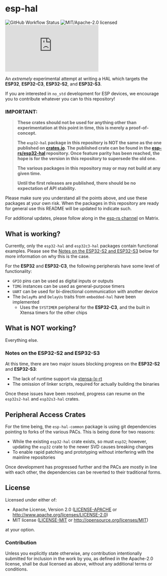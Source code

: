 # esp-hal

![GitHub Workflow Status](https://img.shields.io/github/workflow/status/jessebraham/esp-hal/CI?label=CI&logo=github&style=flat-square)
![MIT/Apache-2.0 licensed](https://img.shields.io/badge/license-MIT%2FApache--2.0-blue?style=flat-square)
[![Matrix](https://img.shields.io/matrix/esp-rs:matrix.org?label=join%20matrix&color=BEC5C9&logo=matrix&style=flat-square)](https://matrix.to/#/#esp-rs:matrix.org)

An _extremely_ experimental attempt at writing a HAL which targets the **ESP32**, **ESP32-C3**, **ESP32-S2**, and **ESP32-S3**.

If you are interested in `no_std` development for ESP devices, we encourage you to contribute whatever you can to this repository!

### IMPORTANT:

> **These crates should not be used for anything other than experimentation at this point in time, this is merely a proof-of-concept.**
>
> **The `esp32-hal` package in this repository is NOT the same as the one published on [crates.io]. The published crate can be found in the [esp-rs/esp32-hal] repository. Once feature parity has been reached, the hope is for the version in this repository to supersede the old one.**
>
> **The various packages in this repository may or may not build at any given time.**
>
> **Until the first releases are published, there should be no expectation of API stability.**

Please make sure you understand all the points above, and use these packages at your own risk. When the packages in this repository are ready for general use this README will be updated to indicate such.

For additional updates, please follow along in the [esp-rs channel] on Matrix.

[crates.io]: https://crates.io/crates/esp32-hal
[esp-rs/esp32-hal]: https://github.com/esp-rs/esp32-hal
[esp-rs channel]: https://matrix.to/#/#esp-rs:matrix.org

## What is working?

Currently, only the `esp32-hal` and `esp32c3-hal` packages contain functional examples. Please see the [Notes on the ESP32-S2 and ESP32-S3] below for more information on why this is the case.

For the **ESP32** and **ESP32-C3**, the following peripherals have some level of functionality:

- `GPIO` pins can be used as digital inputs or outputs
- `TIMG` instances can be used as general-purpose timers
- `UART` can be used for bi-directional communication with another device
- The `DelayMs` and `DelayUs` traits from `embedded-hal` have been implemented
  - Uses the `SYSTIMER` peripheral for the **ESP32-C3**, and the built in Xtensa timers for the other chips

[notes on the esp32-s2 and esp32-s3]: #notes-on-the-esp32-s2-and-esp32-s3

## What is NOT working?

Everything else.

### Notes on the ESP32-S2 and ESP32-S3

At this time, there are two major issues blocking progress on the **ESP32-S2** and **ESP32-S3**:

- The lack of runtime support via [xtensa-lx-rt](https://github.com/esp-rs/xtensa-lx-rt)
- The omission of linker scripts, required for actually building the binaries

Once these issues have been resolved, progress can resume on the `esp32s2-hal` and `esp32s3-hal` crates.

## Peripheral Access Crates

For the time being, the `esp-hal-common` package is using git dependencies pointing to forks of the various PACs. This is being done for two reasons:

- While the existing `esp32-hal` crate exists, so must `esp32`; however, updating the `esp32` crate to the newer SVD causes breaking changes
- To enable rapid patching and prototyping without interfering with the mainline repositories

Once development has progressed further and the PACs are mostly in line with each other, the dependencies can be reverted to their traditional forms.

## License

Licensed under either of:

- Apache License, Version 2.0 ([LICENSE-APACHE](LICENSE-APACHE) or http://www.apache.org/licenses/LICENSE-2.0)
- MIT license ([LICENSE-MIT](LICENSE-MIT) or http://opensource.org/licenses/MIT)

at your option.

### Contribution

Unless you explicitly state otherwise, any contribution intentionally submitted for inclusion in
the work by you, as defined in the Apache-2.0 license, shall be dual licensed as above, without
any additional terms or conditions.
